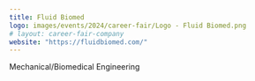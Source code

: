 ```yaml
---
title: Fluid Biomed
logo: images/events/2024/career-fair/Logo - Fluid Biomed.png
# layout: career-fair-company
website: "https://fluidbiomed.com/"
---
```


Mechanical/Biomedical Engineering
